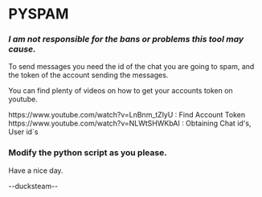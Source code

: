 
<html>
<body>
  <h1>PYSPAM</h1> 

  <h3><b><i>I am not responsible for the bans or problems this tool may cause.</i></b> </h3>
  <p>To send messages you need the id of the chat you are going to spam, and the token of the account sending the messages.</p>
  <p>You can find plenty of videos on how to get your accounts token on youtube.</p>
  <p>https://www.youtube.com/watch?v=LnBnm_tZlyU   :  Find Account Token <br>
     https://www.youtube.com/watch?v=NLWtSHWKbAI   :  Obtaining Chat id's, User id`s</p>
  <h3><b>Modify the python script as you please.</b></h3>
  
</body>

</html>







Have a nice day.

--ducksteam--
